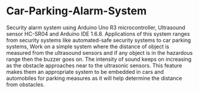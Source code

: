 # Car-Parking-Alarm-System
Security alarm system using Arduino Uno R3 microcontroller, Ultrasound sensor HC-SR04 and Arduino IDE 1.6.8. Applications of this system ranges from security systems like automated-safe security systems to car parking systems, Work on a simple system where the distance of object is measured from the ultrasound sensors and if any object is in the hazardous range then the buzzer goes on. The intensity of sound keeps on increasing as the obstacle approaches near to the ultrasonic sensors. This feature makes them an appropriate system to be embedded in cars and automobiles for parking measures as it will help determine the distance from obstacles.
